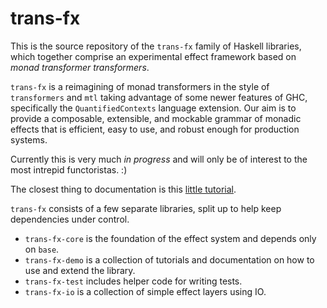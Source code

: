 trans-fx
========

This is the source repository of the `trans-fx` family of Haskell libraries, which together comprise an experimental effect framework based on _monad transformer transformers_.

`trans-fx` is a reimagining of monad transformers in the style of `transformers` and `mtl` taking advantage of some newer features of GHC, specifically the `QuantifiedContexts` language extension. Our aim is to provide a composable, extensible, and mockable grammar of monadic effects that is efficient, easy to use, and robust enough for production systems.

Currently this is very much _in progress_ and will only be of interest to the most intrepid functoristas. :)

The closest thing to documentation is this [little tutorial](http://nbloomf.blog/trans-fx/intro.html).

`trans-fx` consists of a few separate libraries, split up to help keep dependencies under control.

* `trans-fx-core` is the foundation of the effect system and depends only on `base`.
* `trans-fx-demo` is a collection of tutorials and documentation on how to use and extend the library.
* `trans-fx-test` includes helper code for writing tests.
* `trans-fx-io` is a collection of simple effect layers using IO.
